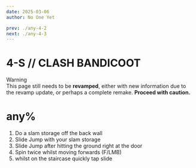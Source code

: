 ```yaml
---
date: 2025-03-06
author: No One Yet

prev: ./any-4-2
next: ./any-4-3
---
```


# 4-S // CLASH BANDICOOT

<div class="warning">
    <div class="warning-header">
        <i class="fa-solid fa-triangle-exclamation"></i>
        Warning
    </div>
    This page still needs to be <b>revamped</b>, either with new information due to the revamp update, or perhaps a complete remake. <b>Proceed with caution.</b>
</div>

# any% 
1. Do a slam storage off the back wall <br />
2. Slide Jump with your slam storage
3. Slide Jump after hitting the ground right at the door
4. Spin twice whilst moving forwards (F/LMB)
5. whilst on the staircase quickly tap slide